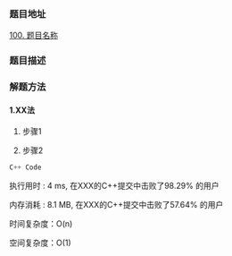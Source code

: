 ### 题目地址
[100. 题目名称](https://leetcode-cn.com/problems/to-lower-case/)
### 题目描述

### 解题方法
#### 1.XX法

1. 步骤1

2. 步骤2

```C++
C++ Code
```

执行用时 : 4 ms, 在XXX的C++提交中击败了98.29% 的用户

内存消耗 : 8.1 MB, 在XXX的C++提交中击败了57.64% 的用户

时间复杂度：O(n)

空间复杂度：O(1)